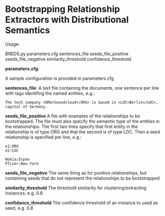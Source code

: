 Bootstrapping Relationship Extractors with Distributional Semantics
===================================================================

Usage:

 BREDS.py parameters.cfg sentences\_file seeds_file_positive seeds_file_negative similarity_threshold confidance_threshold

**parameters.cfg**:

A sample configuration is provided in parameters.cfg


**sentences_file**:
A text file containing the documents, one sentence per line with tags identifing the named entities, e.g.:
 
    The tech company <ORG>Soundcloud</ORG> is based in <LOC>Berlin</LOC>, capital of Germany.


**seeds_file_positive**
A file with examples of the relationships to be bootstrapped. The file must also specify the semantic type of the
entities in the relationships. The first two lines specify that first entity in the relationship is of type ORG
and that the second is of type LOC. Then a seed relationship is specified per line, e.g.:

    e1:ORG
    e2:LOC

    Nokia;Espoo
    Pfizer;New York

**seeds_file_negative**
The same thing as for positive relationships, but containing seeds that do not represent the relationships to be
bootstrapped

**similarity_threshold**
The threshold similarity for clustering/extracting instances, e.g. 0.6

**confidance_threshold**
The confidence threshold of an instance to used as seed, e.g. 0.8
